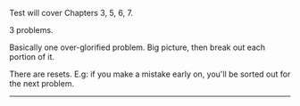Test will cover Chapters 3, 5, 6, 7.

3 problems.

Basically one over-glorified problem. Big picture, then break out each portion of it.

There are resets. E.g: if you make a mistake early on, you'll be sorted out for the next problem.

***

